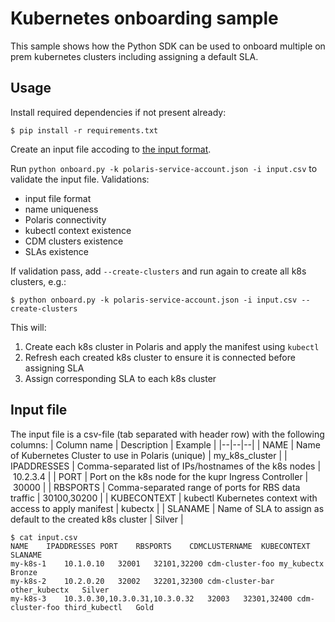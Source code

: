 # Kubernetes onboarding sample

This sample shows how the Python SDK can be used to onboard multiple on prem kubernetes clusters
including assigning a default SLA.

## Usage

Install required dependencies if not present already:
```
$ pip install -r requirements.txt
```

Create an input file accoding to [the input format](#input-file).

Run `python onboard.py -k polaris-service-account.json -i input.csv` to validate the input file.
Validations:
- input file format
- name uniqueness
- Polaris connectivity
- kubectl context existence
- CDM clusters existence
- SLAs existence

If validation pass, add `--create-clusters` and run again to create all k8s clusters, e.g.:
```
$ python onboard.py -k polaris-service-account.json -i input.csv --create-clusters
```

This will:
1. Create each k8s cluster in Polaris and apply the manifest using `kubectl`
2. Refresh each created k8s cluster to ensure it is connected before assigning SLA
3. Assign corresponding SLA to each k8s cluster

## Input file
The input file is a csv-file (tab separated with header row) with the following columns:
| Column name | Description | Example |
|--|--|--|
| NAME | Name of Kubernetes Cluster to use in Polaris (unique) | my_k8s_cluster |
| IPADDRESSES | Comma-separated list of IPs/hostnames of the k8s nodes | 10.2.3.4 |
| PORT | Port on the k8s node for the kupr Ingress Controller | 30000 |
| RBSPORTS | Comma-separated range of ports for RBS data traffic | 30100,30200 |
| KUBECONTEXT | kubectl Kubernetes context with access to apply manifest | kubectx |
| SLANAME | Name of SLA to assign as default to the created k8s cluster | Silver |

```
$ cat input.csv
NAME	IPADDRESSES	PORT	RBSPORTS	CDMCLUSTERNAME	KUBECONTEXT	SLANAME
my-k8s-1	10.1.0.10	32001	32101,32200	cdm-cluster-foo	my_kubectx	Bronze
my-k8s-2	10.2.0.20	32002	32201,32300	cdm-cluster-bar	other_kubectx	Silver
my-k8s-3	10.3.0.30,10.3.0.31,10.3.0.32	32003	32301,32400	cdm-cluster-foo	third_kubectl	Gold
```

